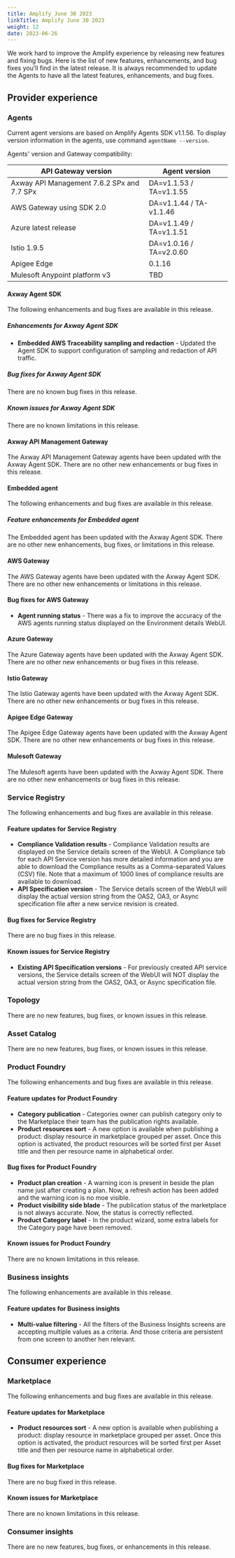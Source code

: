 ```yaml
---
title: Amplify June 30 2023
linkTitle: Amplify June 30 2023
weight: 12
date: 2023-06-26
---
```

We work hard to improve the Amplify experience by releasing new features and fixing bugs. Here is the list of new features, enhancements, and bug fixes you’ll find in the latest release. It is always recommended to update the Agents to have all the latest features, enhancements, and bug fixes.

## Provider experience

### Agents

Current agent versions are based on Amplify Agents SDK v1.1.56. To display version information in the agents, use command `agentName --version`.

Agents' version and Gateway compatibility:

| API Gateway version                        | Agent version           |
|--------------------------------------------|-------------------------|
| Axway API Management 7.6.2 SPx and 7.7 SPx | DA=v1.1.53 / TA=v1.1.55 |
| AWS Gateway using SDK 2.0                  | DA=v1.1.44 / TA-v1.1.46 |
| Azure latest release                       | DA=v1.1.49 / TA=v1.1.51 |
| Istio 1.9.5                                | DA=v1.0.16 / TA=v2.0.60 |
| Apigee Edge                                | 0.1.16                  |
| Mulesoft Anypoint platform v3              | TBD                     |

#### Axway Agent SDK

The following enhancements and bug fixes are available in this release.

##### Enhancements for Axway Agent SDK

* **Embedded AWS Traceability sampling and redaction** - Updated the Agent SDK to support configuration of sampling and redaction of API traffic.

##### Bug fixes for Axway Agent SDK

There are no known bug fixes in this release.

##### Known issues for Axway Agent SDK

There are no known limitations in this release.

#### Axway API Management Gateway

The Axway API Management Gateway agents have been updated with the Axway Agent SDK. There are no other new enhancements or bug fixes in this release.

#### Embedded agent

The following enhancements and bug fixes are available in this release.

##### Feature enhancements for Embedded agent

The Embedded agent has been updated with the Axway Agent SDK. There are no other new enhancements, bug fixes, or limitations in this release.

#### AWS Gateway

The AWS Gateway agents have been updated with the Axway Agent SDK. There are no other new enhancements or limitations in this release.

#### Bug fixes for AWS Gateway

* **Agent running status** - There was a fix to improve the accuracy of the AWS agents running status displayed on the Environment details WebUI.

#### Azure Gateway

The Azure Gateway agents have been updated with the Axway Agent SDK. There are no other new enhancements or bug fixes in this release.

#### Istio Gateway

The Istio Gateway agents have been updated with the Axway Agent SDK. There are no other new enhancements or bug fixes in this release.

#### Apigee Edge Gateway

The Apigee Edge Gateway agents have been updated with the Axway Agent SDK. There are no other new enhancements or bug fixes in this release.

#### Mulesoft Gateway

The Mulesoft agents have been updated with the Axway Agent SDK. There are no other new enhancements or bug fixes in this release.

### Service Registry

The following enhancements and bug fixes are available in this release.

#### Feature updates for Service Registry

* **Compliance Validation results** - Compliance Validation results are displayed on the Service details screen of the WebUI.  A Compliance tab for each API Service version has more detailed information and you are able to download the Compliance results as a Comma-separated Values (CSV) file.  Note that a maximum of 1000 lines of compliance results are available to download.
* **API Specification version** - The Service details screen of the WebUI will display the actual version string from the OAS2, OA3, or Async specification file after a new service revision is created.

#### Bug fixes for Service Registry

There are no bug fixes in this release.

#### Known issues for Service Registry

* **Existing API Specification versions** - For previously created API service versions, the Service details screen of the WebUI will NOT display the actual version string from the OAS2, OA3, or Async specification file.

### Topology

There are no new features, bug fixes, or known issues in this release.

### Asset Catalog

There are no new features, bug fixes, or known issues in this release.

### Product Foundry

The following enhancements and bug fixes are available in this release.

#### Feature updates for Product Foundry

* **Category publication** - Categories owner can publish category only to the Marketplace their team has the publication rights available.
* **Product resources sort** -  A new option is available when publishing a product: display resource in marketplace grouped per asset. Once this option is activated, the product resources will be sorted first per Asset title and then per resource name in alphabetical order.

#### Bug fixes for Product Foundry

* **Product plan creation** - A warning icon is present in beside the plan name just after creating a plan. Now, a refresh action has been added and the warning icon is no moe visible.
* **Product visibility side blade** - The publication status of the marketplace is not always accurate. Now, the status is correctly reflected.
* **Product Category label** - In the product wizard, some extra labels for the Category page have been removed.

#### Known issues for Product Foundry

There are no known limitations in this release.

### Business insights

The following enhancements are available in this release.

#### Feature updates for Business insights

* **Multi-value filtering** - All the filters of the Business Insights screens are accepting multiple values as a criteria. And those criteria are persistent from one screen to another hen relevant.

## Consumer experience

### Marketplace

The following enhancements and bug fixes are available in this release.

#### Feature updates for Marketplace

* **Product resources sort** -  A new option is available when publishing a product: display resource in marketplace grouped per asset. Once this option is activated, the product resources will be sorted first per Asset title and then per resource name in alphabetical order.

#### Bug fixes for Marketplace

There are no bug fixed in this release.

#### Known issues for Marketplace

There are no known limitations in this release.

### Consumer insights

There are no new features, bug fixes, or enhancements in this release.
